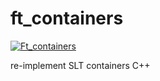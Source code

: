 # ft_containers
[![Ft_containers](https://game.42sp.org.br/static/assets/achievements/ft_containersm.png)](https://github.com/snvas/ft_containers_entrega)

re-implement SLT containers C++

